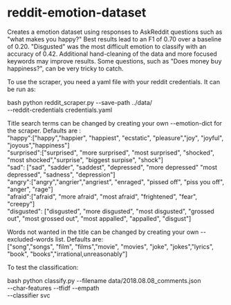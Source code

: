 # reddit-emotion-dataset
Creates a emotion dataset using responses to AskReddit questions such as "what makes you happy?" Best results lead to an F1 of 0.70 over a baseline of 0.20. "Disgusted" was the most difficult emotion to classify with an accuracy of 0.42. Additional hand-cleaning of the data and more focused keywords may improve results. Some questions, such as "Does money buy happiness?", can be very tricky to catch.

To use the scraper, you need a yaml file with your reddit credentials. It can be run as:

bash
python reddit_scraper.py --save-path ../data/ \
--reddit-credentials credentials.yaml

Title search terms can be changed by creating your own --emotion-dict for the scraper. Defaults are :<br />
"happy":["happy","happier", "happiest", "ecstatic", "pleasure","joy", "joyful", "joyous","happiness"]<br />
"surprised":["surprised", "more surprised", "most surprised", "shocked", "most shocked","surprise", "biggest surpise", "shock"]<br />
"sad": ["sad", "sadder", "saddest", "depressed", "more depressed" "most depressed", "sadness", "depression"]<br />
"angry":["angry","angrier","angriest", "enraged", "pissed off", "piss you off", "anger", "rage"]<br />
"afraid":["afraid", "more afraid", "most afraid", "frightened", "fear", "creepy"]<br />
"disgusted": ["disgusted", "more disgusted", "most disgusted", "grossed out", "most grossed out", "most appalled", "appalled", "disgust"]

 Words not wanted in the title can be changed by creating your own --excluded-words list. Defaults are:<br />
["song","songs", "film", "films","movie", "movies", "joke", "jokes","lyrics", "book", "books","irrational,unreasonably"]

To test the classification:

bash 
python classify.py --filename data/2018.08.08_comments.json \
--char-features --tfidf --empath \
--classifier svc
